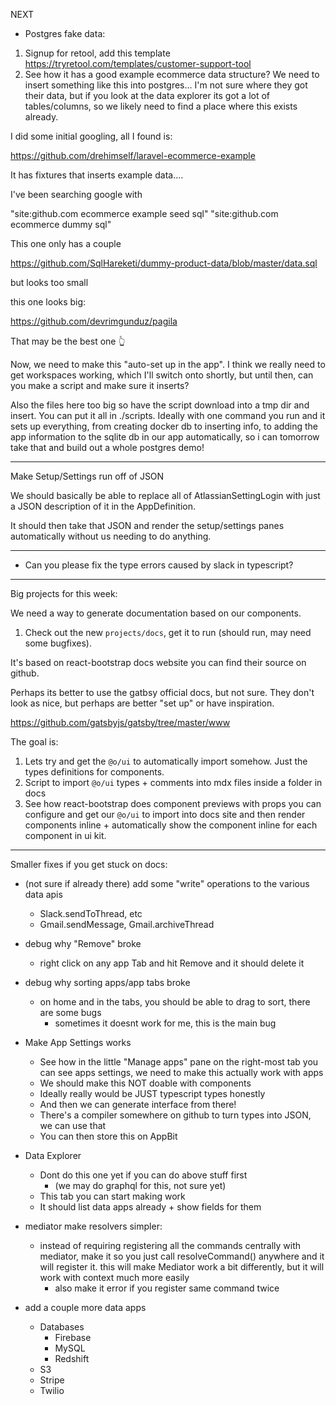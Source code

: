 NEXT

- Postgres fake data:

1. Signup for retool, add this template https://tryretool.com/templates/customer-support-tool
2. See how it has a good example ecommerce data structure? We need to insert something like this into postgres... I'm not sure where they got their data, but if you look at the data explorer its got a lot of tables/columns, so we likely need to find a place where this exists already.

I did some initial googling, all I found is:

https://github.com/drehimself/laravel-ecommerce-example

It has fixtures that inserts example data....

I've been searching google with

"site:github.com ecommerce example seed sql"
"site:github.com ecommerce dummy sql"

This one only has a couple

https://github.com/SqlHareketi/dummy-product-data/blob/master/data.sql

but looks too small

this one looks big:

https://github.com/devrimgunduz/pagila

That may be the best one 👆

Now, we need to make this "auto-set up in the app". I think we really need to get workspaces working, which I'll switch onto shortly, but until then, can you make a script and make sure it inserts?

Also the files here too big so have the script download into a tmp dir and insert. You can put it all in ./scripts. Ideally with one command you run and it sets up everything, from creating docker db to inserting info, to adding the app information to the sqlite db in our app automatically, so i can tomorrow take that and build out a whole postgres demo!

---

Make Setup/Settings run off of JSON

We should basically be able to replace all of AtlassianSettingLogin with just a JSON description of it in the AppDefinition.

It should then take that JSON and render the setup/settings panes automatically without us needing to do anything.

---

- Can you please fix the type errors caused by slack in typescript?

---

Big projects for this week:

We need a way to generate documentation based on our components.

1. Check out the new `projects/docs`, get it to run (should run, may need some bugfixes).

It's based on react-bootstrap docs website you can find their source on github.

Perhaps its better to use the gatbsy official docs, but not sure. They don't look as nice, but perhaps are better "set up" or have inspiration.

https://github.com/gatsbyjs/gatsby/tree/master/www

The goal is:

   1. Lets try and get the `@o/ui` to automatically import somehow. Just the types definitions for components.
   2. Script to import `@o/ui` types + comments into mdx files inside a folder in docs
   3. See how react-bootstrap does component previews with props you can configure and get our `@o/ui` to import into docs site and then render components inline + automatically show the component inline for each component in ui kit.

---

Smaller fixes if you get stuck on docs:

- (not sure if already there) add some "write" operations to the various data apis
  - Slack.sendToThread, etc
  - Gmail.sendMessage, Gmail.archiveThread


- debug why "Remove" broke
  - right click on any app Tab and hit Remove and it should delete it


- debug why sorting apps/app tabs broke
  - on home and in the tabs, you should be able to drag to sort, there are some bugs
    - sometimes it doesnt work for me, this is the main bug

- Make App Settings works
  - See how in the little "Manage apps" pane on the right-most tab you can see apps settings, we need to make this actually work with apps
  - We should make this NOT doable with components
  - Ideally really would be JUST typescript types honestly
  - And then we can generate interface from there!
  - There's a compiler somewhere on github to turn types into JSON, we can use that
  - You can then store this on AppBit

- Data Explorer
  - Dont do this one yet if you can do above stuff first
    - (we may do graphql for this, not sure yet)
  - This tab you can start making work
  - It should list data apps already + show fields for them

- mediator make resolvers simpler:
  - instead of requiring registering all the commands centrally with mediator, make it so you just call resolveCommand() anywhere and it will register it. this will make Mediator work a bit differently, but it will work with context much more easily
    - also make it error if you register same command twice

- add a couple more data apps
  - Databases
    - Firebase
    - MySQL
    - Redshift
  - S3
  - Stripe
  - Twilio
